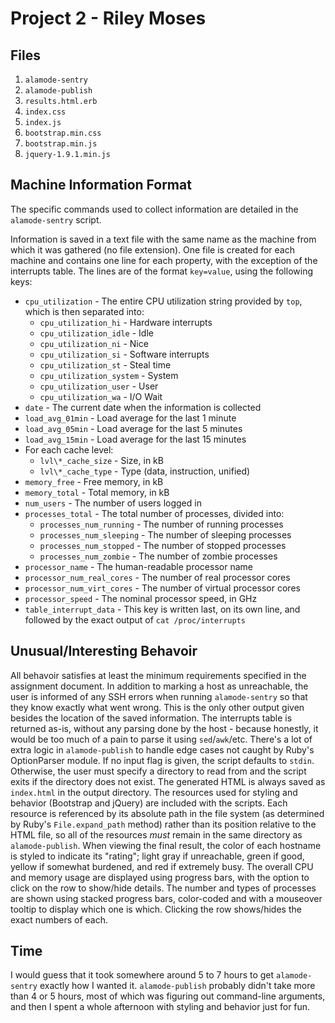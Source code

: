 Project 2 - Riley Moses
==========

Files
----------
1. `alamode-sentry`
2. `alamode-publish`
3. `results.html.erb`
4. `index.css`
5. `index.js`
6. `bootstrap.min.css`
7. `bootstrap.min.js`
8. `jquery-1.9.1.min.js`

Machine Information Format
----------
The specific commands used to collect information are detailed in the `alamode-sentry` script.

Information is saved in a text file with the same name as the machine from which it was gathered (no file extension). One file is created for each machine and contains one line for each property, with the exception of the interrupts table. The lines are of the format `key=value`, using the following keys:

* `cpu_utilization` - The entire CPU utilization string provided by `top`, which is then separated into:
	* `cpu_utilization_hi` - Hardware interrupts
	* `cpu_utilization_idle` - Idle
	* `cpu_utilization_ni` - Nice
	* `cpu_utilization_si` - Software interrupts
	* `cpu_utilization_st` - Steal time
	* `cpu_utilization_system` - System
	* `cpu_utilization_user` - User
	* `cpu_utilization_wa` - I/O Wait
* `date` - The current date when the information is collected
* `load_avg_01min` - Load average for the last 1 minute
* `load_avg_05min` - Load average for the last 5 minutes
* `load_avg_15min` - Load average for the last 15 minutes
* For each cache level:
	* `lvl\*_cache_size` - Size, in kB
	* `lvl\*_cache_type` - Type (data, instruction, unified)
* `memory_free` - Free memory, in kB
* `memory_total` - Total memory, in kB
* `num_users` - The number of users logged in
* `processes_total` - The total number of processes, divided into:
	* `processes_num_running` - The number of running processes
	* `processes_num_sleeping` - The number of sleeping processes
	* `processes_num_stopped` - The number of stopped processes
	* `processes_num_zombie` - The number of zombie processes
* `processor_name` - The human-readable processor name
* `processor_num_real_cores` - The number of real processor cores
* `processor_num_virt_cores` - The number of virtual processor cores
* `processor_speed` - The nominal processor speed, in GHz
* `table_interrupt_data` - This key is written last, on its own line, and followed by the exact output of `cat /proc/interrupts`

Unusual/Interesting Behavoir
----------
All behavoir satisfies at least the minimum requirements specified in the assignment document. In addition to marking a host as unreachable, the user is informed of any SSH errors when running `alamode-sentry` so that they know exactly what went wrong. This is the only other output given besides the location of the saved information. The interrupts table is returned as-is, without any parsing done by the host - because honestly, it would be too much of a pain to parse it using `sed`/`awk`/etc. There's a lot of extra logic in `alamode-publish` to handle edge cases not caught by Ruby's OptionParser module. If no input flag is given, the script defaults to `stdin`. Otherwise, the user must specify a directory to read from and the script exits if the directory does not exist. The generated HTML is always saved as `index.html` in the output directory. The resources used for styling and behavior (Bootstrap and jQuery) are included with the scripts. Each resource is referenced by its absolute path in the file system (as determined by Ruby's `File.expand_path` method) rather than its position relative to the HTML file, so all of the resources _must_ remain in the same directory as `alamode-publish`. When viewing the final result, the color of each hostname is styled to indicate its "rating"; light gray if unreachable, green if good, yellow if somewhat burdened, and red if extremely busy. The overall CPU and memory usage are displayed using progress bars, with the option to click on the row to show/hide details. The number and types of processes are shown using stacked progress bars, color-coded and with a mouseover tooltip to display which one is which. Clicking the row shows/hides the exact numbers of each.

Time
----------
I would guess that it took somewhere around 5 to 7 hours to get `alamode-sentry` exactly how I wanted it. `alamode-publish` probably didn't take more than 4 or 5 hours, most of which was figuring out command-line arguments, and then I spent a whole afternoon with styling and behavior just for fun.